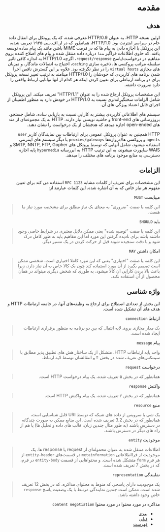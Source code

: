 <div dir="auto">

# مقدمه

## هدف

اولین نسخه HTTP، به عنوان HTTP/0.9 معرفی شده،
که یک پروتکل برای انتقال داده خام در سراسر اینترنت بود.
HTTP/1.0، همانطور که در ار.اف.سی ۱۹۴۵ تعریف شده،
این پروتکل با اجازه دادن به پیام ها
که در فرمت MIME باشن مانند یک پیام ساده توسعه یافته.
که حاوی اطلاعات فراگیر ‍`متا` درباره داده منتقل شده
و پیام های اصلاح کننده بروی مفاهیم در درخواست/پاسخ `request/response`،
اگرچه HTTP/1.0 به اندازه کافی تاثیر سلسله مراتب پروکسی ها،
ذخیره سازی `caching`، احتیاج به اتصالات ماندگار،
و میزبان های مجازی `virtual hosts` را در نظر نگرفته بود.
علاوه بر این گسترش ناقص اجرا شدن برنامه های کاربردی که خودشان را HTTP/1.0 مینامند
به ترتیب تعییر نسخه پروتکل برای دو برنامه ارتباطی برای تعیین کردن اینکه هز کدام
از انها توانایی ارنباط واقعی را دارد ضرورت داشته.

این مشخصات پروتکل ارجاع شده را به عنوان "HTTP/1.1" تعریف میکند.
این پروتکل شامل الزامات سختگیرانه‌تری نسبت به HTTP/1.0 در خودش دارد
به منظور اطمینان از اجرای قابل اعتماد ویژگی های آن.

سیستم های اطلاعاتی کاربردی بیشتر به کارایی نسبت به بازیابی ساده، شامل جستجو،
بروزرسانی های front-end و حاشیه نویسی نیاز دارند.
HTTP
به یک مجموعه‌ای از متد های open-ended اجازه میدهد
که هدفشان از یک درخواست را نشان دهند.

HTTP همچنین به عنوان پروتکل عمومی برای ارتباطات بین نمایندگان کاربر `user agents`
و پروکسی ها/دروازه‌ها `proxies/gateways` با دیگر سیستم های اینترنتی استفاده میشود،
شامل آنهایی که توسط پروتکل های SMTP, NNTP, FTP, Gopher و WAIS ساپورت میشوند،
به این ترتیب HTTP به ابررسانه `hypermedia` پایه اجازه دسترسی
به منابع موجود برنامه های مختلف را میدهد.

## الزامات

این مشخصات برای تعریف از کلمات مشابه `RFC 1123` استفاده می کند
برای تعیین مفهوم هر نیاز خاص که به آن اشاره شده. این کلمات عبارتند از:

میبایست `MUST`
> این کلمه یا صفت "ضروری" به معنای یک نیاز مطلق برای مشخصه مورد نیاز ما هست.

باید `SHOULD`
> این کلمه یا صفت "توصیه شده" یعنی ممکن دلایل معتبری
در شرایط خاصی وجود داشته باشد برای نادیده گرفتن این مورد
اما این مفاهیم باید به طور کامل درک شود و با دقت سنجیده شوند
قبل از حرکت کردن در یک مسیر دیگر.

امکان داشتن `MAY`
> این کلمه یا صفت "اختیاری" یعنی که این مورد کاملا اختیاری است.
شخصی ممکن است تصمیم بگیرد از آن مورد استفاده کند چون یک کالا خاص به آن نیاز دارد،
زیرا باعث بالا بردن کارایی آن کالا میشود، به طوری که شخض دیگری میتواند
در همان محصول از آن استفاده نکند.

## واژه شناسی

این بخش از تعدادی اصطلاح برای ارجاع به وظیفه‌های آنها،
در جامعه ارتباطات HTTP و هدف های آن تشکیل شده  است.

ارتباط `connection`
> یک مدار مجازی بروی لایه انتفال که بین دو برنامه
به منظور برقراری ارتباطات ایجاد شده است.

پیام `message`
> واحد پایه ارتباطات HTTP، متشکل از یک ساختار هش های تطبیق پذیر
مطابق با سینتکس‌های تعریف شده در بخش ۴ و
انتقالشان توسط لایه ارتباط.

درخواست `request`
> همانطور که در بخش ۵ تعریف شده، یک پیام درخواست HTTP است.

واکنش `response`
> همانطور که در بخش ۶ تعریف شده، یک پیام واکنش HTTP است.

منبع `resource`
> یک شی یا سرویس از داده های شبکه که توسط URI قابل شناسایی است،
همانطور که در بخش 3.2 تعریف شده است.
این منابع ممکن به صورت چندگانه در دسترس باشند
(به طور مثال چندین زبان، قالب های داده  و تحلیل ها)
یا هم از راه های دیگر در دسترس باشند.

موجودیت `entity`
> اطلاعات منتقل شده به عنوان محموله‌ای از request یا
response ها.
یک موجودیت از فرااطلاعاتی `metainformation` در قسمت‌های `entity-header`
از هر فرم `form` متشکل شده است.
و محتواهایی از قسمت `entity-body` در فرم، که در بخش 7 تعریف شده است.

نمایندگی `representation`
> یک موجودیت دارای پاسخی که منوط به محتوای مذاکره، که در بخش 12 تعریف شده است.
ممکن است جندین نمایندگی مرتبط با یک وضعیت پاسخ `response` خاص وجود داشته باشد.

مذاکره در مورد محتوا در مورد محتوا `content negotiation`

- [بعدی](#مقدمه)
- [قبلی](./Abstract.md#خلاصه)
- [فهرست](./Table-of-Contents.md#فهرست)

</div>
